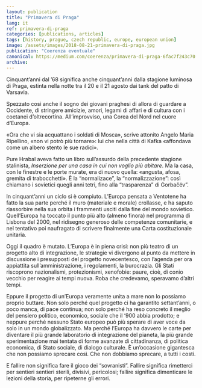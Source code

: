 ```yaml
---
layout: publication
title: "Primavera di Praga"
lang: it
ref: primavera-di-praga
categories: [publications, articles]
tags: [history, prague, czech republic, europe, european union]
image: /assets/images/2018-08-21-primavera-di-praga.jpg
publication: "Coerenza eventuale"
canonical: https://medium.com/coerenza/primavera-di-praga-6fac7f243c70
archive:
---
```


Cinquant’anni dal ’68 significa anche cinquant’anni dalla stagione luminosa di Praga, estinta nella notte tra il 20 e il 21 agosto dai tank del patto di Varsavia.

Spezzato così anche il sogno dei giovani praghesi di allora di guardare a Occidente, di stringere amicizie, amori, legami di affari e di cultura con i coetanei d’oltrecortina. All’improvviso, una Corea del Nord nel cuore d’Europa.

«Ora che vi sia acquattano i soldati di Mosca», scrive attonito Angelo Maria Ripellino, «non vi potrò più tornare»: lui che nella città di Kafka «affondava come un albero stento le sue radici».

Pure Hrabal aveva fatto un libro sull’assurdo della precedente stagione stalinista, *Inserzione per una casa in cui non voglio più abitare*. Ma la casa, con le finestre e le porte murate, era di nuovo quella: «angusta, afosa, gremita di trabocchetti». È la “normalizace”, la “normalizzazione”: così chiamano i sovietici quegli anni tetri, fino alla “trasparenza” di Gorbačëv”.

In cinquant’anni un ciclo si è compiuto. L’Europa pensata a Ventotene ha fatto la sua parte perché il muro (materiale e morale) crollasse, e ha saputo riassorbire nella sua orbita i frammenti usciti dalla fine del mondo sovietico. Quell’Europa ha toccato il punto più alto (almeno finora) nel programma di Lisbona del 2000, nel ridisegno generoso delle competenze comunitarie, e nel tentativo poi naufragato di scrivere finalmente una Carta costituzionale unitaria.

Oggi il quadro è mutato. L’Europa è in piena crisi: non più teatro di un progetto alto di integrazione, le strategie vi divergono al punto da mettere in discussione i presupposti del progetto novecentesco, con l’agenda per ora appiattita sull’amministrazione, i regolamenti, la burocrazia. Gli Stati riscoprono nazionalismi, protezionismi, xenofobie: paure, cioè, di conio vecchio per reagire ai tempi nuova. Roba che credevamo, speravamo d’altri tempi.

Eppure il progetto di un’Europa veramente unita a mare non lo possiamo proprio buttare. Non solo perché quel progetto ci ha garantito settant’anni, o poco manca, di pace continua; non solo perché ha reso concreto il meglio del pensiero politico, economico, sociale che il ‘900 abbia prodotto; e neppure perché nessuno Stato europeo può più sperare di aver voce da solo in un mondo globalizzato. Ma perché l’Europa ha davvero le carte per diventare il più grande laboratorio di integrazione del pianeta, la più grande sperimentazione mai tentata di forme avanzate di cittadinanza, di politica economica, di Stato sociale, di dialogo culturale. È un’occasione gigantesca che non possiamo sprecare così. Che non dobbiamo sprecare, a tutti i costi.

E fallire non significa fare il gioco dei “sovranisti”. Fallire significa rimetterci per sentieri sentieri sterili, divisivi, pericolosi; fallire significa dimenticare le lezioni della storia, per ripeterne gli errori.
